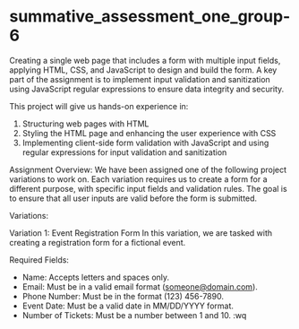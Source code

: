 # summative_assessment_one_group-6

Creating a single web page that includes a form with multiple input fields, applying HTML, CSS, and JavaScript to design and build the form. A key part of the assignment is to implement input validation and sanitization using JavaScript regular expressions to ensure data integrity and security.

This project will give us hands-on experience in:

1. Structuring web pages with HTML
2. Styling the HTML page and enhancing the user experience with CSS
3. Implementing client-side form validation with JavaScript and using regular expressions for input validation and sanitization

Assignment Overview: We have been assigned one of the following project variations to work on. Each variation requires us to create a form for a different purpose, with specific input fields and validation rules. The goal is to ensure that all user inputs are valid before the form is submitted.

Variations:

Variation 1: Event Registration Form
In this variation, we are tasked with creating a registration form for a fictional event.

Required Fields:

- Name: Accepts letters and spaces only.
- Email: Must be in a valid email format (someone@domain.com).
- Phone Number: Must be in the format (123) 456-7890.
- Event Date: Must be a valid date in MM/DD/YYYY format.
- Number of Tickets: Must be a number between 1 and 10.
  :wq
